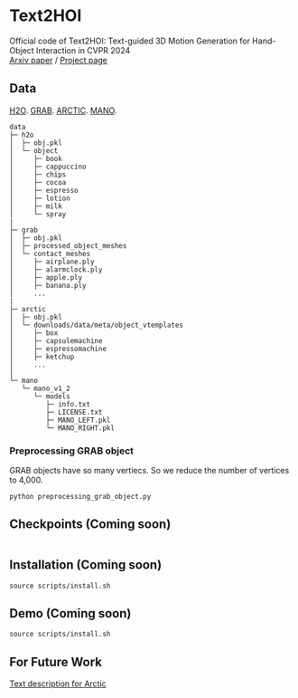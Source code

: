 # Text2HOI
Official code of Text2HOI: Text-guided 3D Motion Generation for Hand-Object Interaction in CVPR 2024<br>
[Arxiv paper](https://arxiv.org/pdf/2404.00562v2.pdf) / [Project page](.)

## Data
[H2O](https://h2odataset.ethz.ch/). 
[GRAB](https://grab.is.tue.mpg.de/index.html). 
[ARCTIC](https://github.com/zc-alexfan/arctic/blob/master/docs/data/README.md#download-full-arctic). 
[MANO](https://mano.is.tue.mpg.de/).

```
data
├─ h2o
│  ├─ obj.pkl
│  └─ object
│     ├─ book
│     ├─ cappuccino
│     ├─ chips
│     ├─ cocoa
│     ├─ espresso
│     ├─ lotion
│     ├─ milk
│     └─ spray
|
├─ grab
│  ├─ obj.pkl
│  ├─ processed_object_meshes
│  └─ contact_meshes
│     ├─ airplane.ply
│     ├─ alarmclock.ply
│     ├─ apple.ply
│     ├─ banana.ply
│     ...
|
├─ arctic
│  ├─ obj.pkl
│  └─ downloads/data/meta/object_vtemplates
│     ├─ box
│     ├─ capsulemachine
│     ├─ espressomachine
│     ├─ ketchup
│     ...
│
└─ mano
   └─ mano_v1_2
      └─ models
         ├─ info.txt
         ├─ LICENSE.txt
         ├─ MANO_LEFT.pkl
         └─ MANO_RIGHT.pkl
```

### Preprocessing GRAB object
GRAB objects have so many vertiecs. So we reduce the number of vertices to 4,000.
```
python preprocessing_grab_object.py
```

## Checkpoints (Coming soon)
```
```

## Installation (Coming soon)
```
source scripts/install.sh
```

## Demo (Coming soon)
```
source scripts/install.sh
```

## For Future Work
[Text description for Arctic](https://drive.google.com/file/d/18AtaBpQa9Z9pnQTkjObgOHjSSijT59gz/view?usp=sharing)
